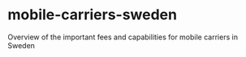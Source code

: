 # mobile-carriers-sweden
Overview of the important fees and capabilities for mobile carriers in Sweden
